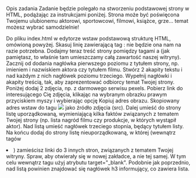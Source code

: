 Opis zadania
Zadanie będzie polegało na stworzeniu podstawowej strony w HTML, podążając za instrukcjami poniżej. Strona może być poświęcona Twojemu ulubionemu aktorowi, sportowcowi, filmowi, książce, grze... temat możesz wybrać samodzielnie!

Do pliku index.html w edytorze wstaw podstawową strukturę HTML, omówioną powyżej. Skasuj linię zawierającą tag <link>: nie będzie ona nam na razie potrzebna.
Dodajmy teraz treść strony pomiędzy tagami <body> a </body> (jak pamiętasz, to właśnie tam umieszczamy całą zawartość naszej witryny). Zacznij od dodania nagłówka pierwszego poziomu z tytułem strony, np. imieniem i nazwiskiem aktora czy tytułem filmu.
Stwórz 2 akapity tekstu i nad każdym z nich nagłówek poziomu trzeciego.
Wypełnij nagłówki i akapity treścią, tak, aby zaprezentować odbiorcy temat Twojej strony.
Poniżej dodaj 2 zdjęcia, np. z darmowego serwisu pexels. Pobierz link do interesującego Cię zdjęcia, klikając na wybranym obrazku prawym przyciskiem myszy i wybierając opcję Kopiuj adres obrazu. Skopiowany adres wstaw do tagu <img src="..."> jako źródło zdjęcia (src).
Dalej umieść do strony listę uporządkowaną, wymieniającą kilka faktów związanych z tematem Twojej strony (np. lista nagród filmu czy produkcje, w których wystąpił aktor). Nad listą umieść nagłówek trzeciego stopnia, będący tytułem listy.
Na końcu dodaj do strony listę nieuporządkowaną, w której (wewnątrz tagów <li>) zamieścisz linki do 3 innych stron, związanych z tematem Twojej witryny. Spraw, aby otwierały się w nowej zakładce, a nie tej samej. W tym celu wewnątrz tagu <a> użyj atrybutu target="_blank". Podobnie jak poprzednio, nad listą powinien znajdować się nagłówek h3 informujący, co zawiera lista.
